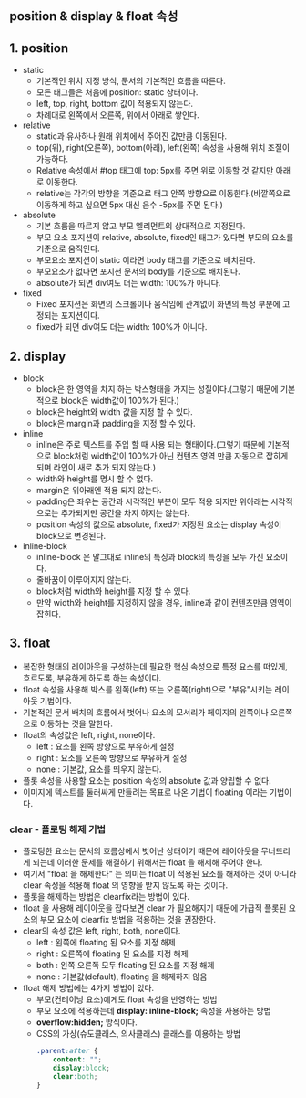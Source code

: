 ## position & display & float 속성
## 1. position
- static
    - 기본적인 위치 지정 방식, 문서의 기본적인 흐름을 따른다.
    - 모든 태그들은 처음에 position: static 상태이다.
    - left, top, right, bottom 값이 적용되지 않는다.
    - 차례대로 왼쪽에서 오른쪽, 위에서 아래로 쌓인다.
- relative
    - static과 유사하나 원래 위치에서 주어진 값만큼 이동된다.
    - top(위), right(오른쪽), bottom(아래), left(왼쪽) 속성을 사용해 위치 조절이 가능하다.
    - Relative 속성에서 #top 태그에 top: 5px를 주면 위로 이동할 것 같지만 아래로 이동한다.
    - relative는 각각의 방향을 기준으로 태그 안쪽 방향으로 이동한다.(바깥쪽으로 이동하게 하고 싶으면 5px 대신 음수 -5px를 주면 된다.)
- absolute
    - 기본 흐름을 따르지 않고 부모 엘리먼트의 상대적으로 지정된다.
    - 부모 요소 포지션이 relative, absolute, fixed인 태그가 있다면 부모의 요소를 기준으로 움직인다.
    - 부모요소 포지션이 static 이라면 body 태그를 기준으로 배치된다.
    - 부모요소가 없다면 포지션 문서의 body를 기준으로 배치된다.
    - absolute가 되면 div여도 더는 width: 100%가 아니다.
- fixed
    - Fixed 포지션은 화면의 스크롤이나 움직임에 관계없이 화면의 특정 부분에 고정되는 포지션이다.
    - fixed가 되면 div여도 더는 width: 100%가 아니다.

## 2. display
- block
    - block은 한 영역을 차지 하는 박스형태을 가지는 성질이다.(그렇기 때문에 기본적으로 block은 width값이 100%가 된다.)
    - block은 height와 width 값을 지정 할 수 있다.
    - block은 margin과 padding을 지정 할 수 있다.
- inline
    - inline은 주로 텍스트를 주입 할 때 사용 되는 형태이다.(그렇기 때문에 기본적으로 block처럼 width값이 100%가 아닌 컨텐츠 영역 만큼 자동으로 잡히게 되며 라인이 새로 추가 되지 않는다.)
    - width와 height를 명시 할 수 없다.
    - margin은 위아래엔 적용 되지 않는다.
    - padding은 좌우는 공간과 시각적인 부분이 모두 적용 되지만 위아래는 시각적으로는 추가되지만 공간을 차지 하지는 않는다.
    - position 속성의 값으로 absolute, fixed가 지정된 요소는 display 속성이 block으로 변경된다.
- inline-block
    - inline-block 은 말그대로 inline의 특징과 block의 특징을 모두 가진 요소이다.
    - 줄바꿈이 이루어지지 않는다.
    - block처럼 width와 height를 지정 할 수 있다.
    - 만약 width와 height를 지정하지 않을 경우, inline과 같이 컨텐츠만큼 영역이 잡힌다.

## 3. float
- 복잡한 형태의 레이아웃을 구성하는데 필요한 핵심 속성으로 특정 요소를 떠있게, 흐르도록, 부유하게 하도록 하는 속성이다.
- float 속성을 사용해 박스를 왼쪽(left) 또는 오른쪽(right)으로 "부유"시키는 레이아웃 기법이다.
- 기본적인 문서 배치의 흐름에서 벗어나 요소의 모서리가 페이지의 왼쪽이나 오른쪽으로 이동하는 것을 말한다.
- float의 속성값은 left, right, none이다.
  - left : 요소를 왼쪽 방향으로 부유하게 설정
  - right : 요소를 오른쪽 방향으로 부유하게 설정
  - none : 기본값, 요소를 띄우지 않는다.
- 플롯 속성을 사용할 요소는 position 속성의 absolute 값과 양립할 수 없다.
- 이미지에 텍스트를 둘러싸게 만들려는 목표로 나온 기법이 floating 이라는 기법이다.

### clear - 플로팅 해제 기법
- 플로팅한 요소는 문서의 흐름상에서 벗어난 상태이기 때문에 레이아웃을 무너뜨리게 되는데 이러한 문제를 해결하기 위해서는 float 을 해제해 주어야 한다.
- 여기서 "float 을 해제한다" 는 의미는 float 이 적용된 요소를 해제하는 것이 아니라
clear 속성을 적용해 float 의 영향을 받지 않도록 하는 것이다.
- 플롯을 해제하는 방법은 clearfix라는 방법이 있다.
- float 을 사용해 레이아웃을 잡다보면 clear 가 필요해지기 때문에 가급적 플롯된 요소의 부모 요소에 clearfix 방법을 적용하는 것을 권장한다.
- clear의 속성 값은 left, right, both, none이다.
    - left : 왼쪽에 floating 된 요소를 지정 해제
    - right : 오른쪽에 floating 된 요소를 지정 해제
    - both : 왼쪽 오른쪽 모두 floating 된 요소를 지정 해제
    - none : 기본값(default), floating 을 해제하지 않음
- float 해제 방법에는 4가지 방법이 있다.  
    -  부모(컨테이닝 요소)에게도 float 속성을 반영하는 방법
    -  부모 요소에 적용하는데 **display: inline-block;** 속성을 사용하는 방법
    -  **overflow:hidden;** 방식이다.
    - CSS의 가상(슈도클래스, 의사클래스) 클래스를 이용하는 방법
        ```css
        .parent:after { 
            content: "";
            display:block;
            clear:both;
        }
        ```